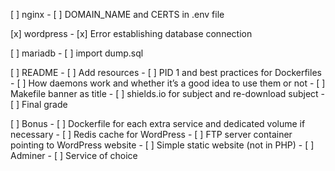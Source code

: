 [ ] nginx
	- [ ] DOMAIN_NAME and CERTS in .env file

[x] wordpress
	- [x] Error establishing database connection

[ ] mariadb
	- [ ] import dump.sql

[ ] README
	- [ ] Add resources
		- [ ] PID 1 and best practices for Dockerfiles
		- [ ] How daemons work and whether it’s a good idea to use them or not
	- [ ] Makefile banner as title
	- [ ] shields.io for subject and re-download subject
	- [ ] Final grade

[ ] Bonus
	- [ ] Dockerfile for each extra service and dedicated volume if necessary
	- [ ] Redis cache for WordPress
	- [ ] FTP server container pointing to WordPress website
	- [ ] Simple static website (not in PHP)
	- [ ] Adminer
	- [ ] Service of choice

